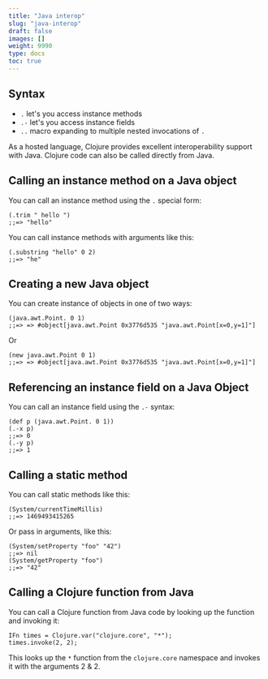 ```yaml
---
title: "Java interop"
slug: "java-interop"
draft: false
images: []
weight: 9990
type: docs
toc: true
---
```


## Syntax
 - `.` let's you access instance methods
 - `.-` let's you access instance fields
 - `..` macro expanding to multiple nested invocations of `.`

As a hosted language, Clojure provides excellent interoperability support with Java. Clojure code can also be called directly from Java.

## Calling an instance method on a Java object
You can call an instance method using the `.` special form:

    (.trim " hello ")
    ;;=> "hello"

You can call instance methods with arguments like this:

    (.substring "hello" 0 2)
    ;;=> "he"

## Creating a new Java object
You can create instance of objects in one of two ways:

    (java.awt.Point. 0 1)
    ;;=> => #object[java.awt.Point 0x3776d535 "java.awt.Point[x=0,y=1]"]

Or

    (new java.awt.Point 0 1)
    ;;=> => #object[java.awt.Point 0x3776d535 "java.awt.Point[x=0,y=1]"]

## Referencing an instance field on a Java Object
You can call an instance field using the `.-` syntax:

    (def p (java.awt.Point. 0 1))
    (.-x p)
    ;;=> 0
    (.-y p)
    ;;=> 1


## Calling a static method
You can call static methods like this:

    (System/currentTimeMillis)
    ;;=> 1469493415265

Or pass in arguments, like this:

    (System/setProperty "foo" "42")
    ;;=> nil
    (System/getProperty "foo")
    ;;=> "42"

    

## Calling a Clojure function from Java
You can call a Clojure function from Java code by looking up the function and invoking it:

    IFn times = Clojure.var("clojure.core", "*");
    times.invoke(2, 2);

This looks up the `*` function from the `clojure.core` namespace and invokes it with the arguments 2 & 2.

